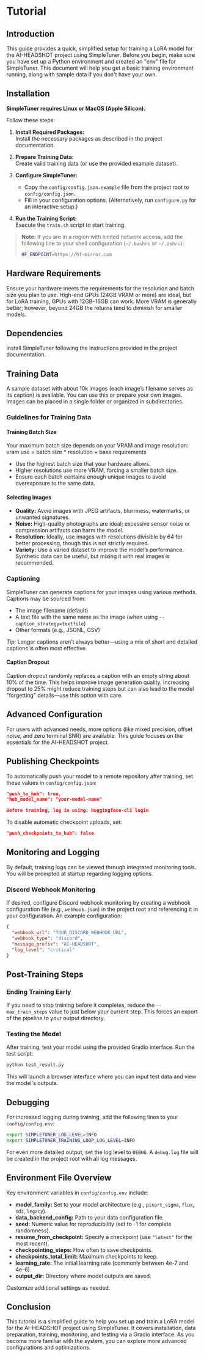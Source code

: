 # Tutorial

## Introduction

This guide provides a quick, simplified setup for training a LoRA model for the AI-HEADSHOT project using SimpleTuner. Before you begin, make sure you have set up a Python environment and created an "env" file for SimpleTuner. This document will help you get a basic training environment running, along with sample data if you don't have your own.

## Installation

**SimpleTuner requires Linux or MacOS (Apple Silicon).**

Follow these steps:

1. **Install Required Packages:**  
   Install the necessary packages as described in the project documentation.

2. **Prepare Training Data:**  
   Create valid training data (or use the provided example dataset).

3. **Configure SimpleTuner:**  
   - Copy the `config/config.json.example` file from the project root to `config/config.json`.
   - Fill in your configuration options. (Alternatively, run `configure.py` for an interactive setup.)

4. **Run the Training Script:**  
   Execute the `train.sh` script to start training.

> **Note:** If you are in a region with limited network access, add the following line to your shell configuration (`~/.bashrc` or `~/.zshrc`):
> 
> ```bash
> HF_ENDPOINT=https://hf-mirror.com
> ```

## Hardware Requirements

Ensure your hardware meets the requirements for the resolution and batch size you plan to use. High-end GPUs (24GB VRAM or more) are ideal, but for LoRA training, GPUs with 12GB–16GB can work. More VRAM is generally better; however, beyond 24GB the returns tend to diminish for smaller models.

## Dependencies

Install SimpleTuner following the instructions provided in the project documentation.

## Training Data

A sample dataset with about 10k images (each image’s filename serves as its caption) is available. You can use this or prepare your own images. Images can be placed in a single folder or organized in subdirectories.

### Guidelines for Training Data

#### Training Batch Size

Your maximum batch size depends on your VRAM and image resolution: vram use = batch size * resolution + base requirements
- Use the highest batch size that your hardware allows.
- Higher resolutions use more VRAM, forcing a smaller batch size.
- Ensure each batch contains enough unique images to avoid overexposure to the same data.

#### Selecting Images

- **Quality:** Avoid images with JPEG artifacts, blurriness, watermarks, or unwanted signatures.
- **Noise:** High-quality photographs are ideal; excessive sensor noise or compression artifacts can harm the model.
- **Resolution:** Ideally, use images with resolutions divisible by 64 for better processing, though this is not strictly required.
- **Variety:** Use a varied dataset to improve the model’s performance. Synthetic data can be useful, but mixing it with real images is recommended.

### Captioning

SimpleTuner can generate captions for your images using various methods. Captions may be sourced from:

- The image filename (default)
- A text file with the same name as the image (when using `--caption_strategy=textfile`)
- Other formats (e.g., JSONL, CSV)

*Tip:* Longer captions aren’t always better—using a mix of short and detailed captions is often most effective.

#### Caption Dropout

Caption dropout randomly replaces a caption with an empty string about 10% of the time. This helps improve image generation quality. Increasing dropout to 25% might reduce training steps but can also lead to the model "forgetting" details—use this option with care.

## Advanced Configuration

For users with advanced needs, more options (like mixed precision, offset noise, and zero terminal SNR) are available. This guide focuses on the essentials for the AI-HEADSHOT project.

## Publishing Checkpoints

To automatically push your model to a remote repository after training, set these values in `config/config.json`:

```json
"push_to_hub": true,
"hub_model_name": "your-model-name"

Before training, log in using: huggingface-cli login
```

To disable automatic checkpoint uploads, set:

```json
"push_checkpoints_to_hub": false
```

## Monitoring and Logging

By default, training logs can be viewed through integrated monitoring tools. You will be prompted at startup regarding logging options.

### Discord Webhook Monitoring

If desired, configure Discord webhook monitoring by creating a webhook configuration file (e.g., `webhook.json`) in the project root and referencing it in your configuration. An example configuration:

```json
{
  "webhook_url": "YOUR_DISCORD_WEBHOOK_URL",
  "webhook_type": "discord",
  "message_prefix": "AI-HEADSHOT",
  "log_level": "critical"
}
```

## Post-Training Steps

### Ending Training Early

If you need to stop training before it completes, reduce the `--max_train_steps` value to just below your current step. This forces an export of the pipeline to your output directory.

### Testing the Model

After training, test your model using the provided Gradio interface. Run the test script:

```bash
python test_result.py
```

This will launch a browser interface where you can input test data and view the model's outputs.

## Debugging

For increased logging during training, add the following lines to your `config/config.env`:

```bash
export SIMPLETUNER_LOG_LEVEL=INFO
export SIMPLETUNER_TRAINING_LOOP_LOG_LEVEL=INFO
```

For even more detailed output, set the log level to `DEBUG`. A `debug.log` file will be created in the project root with all log messages.

## Environment File Overview

Key environment variables in `config/config.env` include:

- **model_family:** Set to your model architecture (e.g., `pixart_sigma`, `flux`, `sd3`, `legacy`).
- **data_backend_config:** Path to your data configuration file.
- **seed:** Numeric value for reproducibility (set to -1 for complete randomness).
- **resume_from_checkpoint:** Specify a checkpoint (use `"latest"` for the most recent).
- **checkpointing_steps:** How often to save checkpoints.
- **checkpoints_total_limit:** Maximum checkpoints to keep.
- **learning_rate:** The initial learning rate (commonly between 4e-7 and 4e-6).
- **output_dir:** Directory where model outputs are saved.

Customize additional settings as needed.

## Conclusion

This tutorial is a simplified guide to help you set up and train a LoRA model for the AI-HEADSHOT project using SimpleTuner. It covers installation, data preparation, training, monitoring, and testing via a Gradio interface. As you become more familiar with the system, you can explore more advanced configurations and optimizations.




